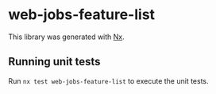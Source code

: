 # web-jobs-feature-list

This library was generated with [Nx](https://nx.dev).

## Running unit tests

Run `nx test web-jobs-feature-list` to execute the unit tests.
